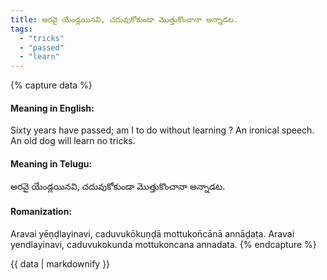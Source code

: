 ```yaml
---
title: అరవై యేండ్లయినవి, చదువుకోకుండా మొత్తుకొంచానా అన్నాడట.
tags:
  - "tricks"
  - "passed"
  - "learn"
---
```


{% capture data %}
#### Meaning in English:
Sixty years have passed; am I to do without learning ?
An ironical speech.
An old dog will learn no tricks.

#### Meaning in Telugu:
అరవై యేండ్లయినవి, చదువుకోకుండా మొత్తుకొంచానా అన్నాడట.

#### Romanization:
Aravai yēṇḍlayinavi, caduvukōkuṇḍā mottukon̄cānā annāḍaṭa.
Aravai yendlayinavi, caduvukokunda mottukoncana annadata.
{% endcapture %}

{{ data | markdownify }}

